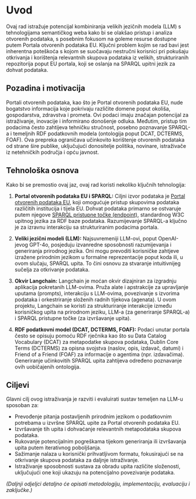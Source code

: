 # Uvod

Ovaj rad istražuje potencijal kombiniranja velikih jezičnih modela (LLM) s tehnologijama semantičkog weba kako bi se olakšao pristup i analiza otvorenih podataka, s posebnim fokusom na goleme resurse dostupne putem Portala otvorenih podataka EU. Ključni problem kojim se rad bavi jest inherentna poteškoća s kojom se suočavaju nestručni korisnici pri pokušaju otkrivanja i korištenja relevantnih skupova podataka iz velikih, strukturiranih repozitorija poput EU portala, koji se oslanja na SPARQL upitni jezik za dohvat podataka.

## Pozadina i motivacija

Portali otvorenih podataka, kao što je Portal otvorenih podataka EU, nude bogatstvo informacija koje pokrivaju različite domene poput okoliša, gospodarstva, zdravstva i prometa. Ovi podaci imaju značajan potencijal za istraživanje, inovacije i informirano donošenje odluka. Međutim, pristup tim podacima često zahtijeva tehničku stručnost, posebno poznavanje SPARQL-a i temeljnih RDF podatkovnih modela (ontologija poput DCAT, DCTERMS, FOAF). Ova prepreka ograničava učinkovito korištenje otvorenih podataka od strane šire publike, uključujući donositelje politika, novinare, istraživače iz netehničkih područja i opću javnost.

## Tehnološka osnova

Kako bi se premostio ovaj jaz, ovaj rad koristi nekoliko ključnih tehnologija:

1.  **Portal otvorenih podataka EU i SPARQL:** Ciljni izvor podataka je [Portal otvorenih podataka EU](https://data.europa.eu/hr), koji omogućuje pristup skupovima podataka različitih institucija i tijela EU. Dohvat podataka primarno se ostvaruje putem njegove [SPARQL pristupne točke (endpoint)](https://data.europa.eu/sparql), standardnog W3C upitnog jezika za RDF baze podataka. Razumijevanje SPARQL-a ključno je za izravnu interakciju sa strukturiranim podacima portala.

2.  **Veliki jezični modeli (LLM):** Najsuvremeniji LLM-ovi, poput OpenAI-jevog GPT-4o, posjeduju izvanredne sposobnosti razumijevanja i generiranja prirodnog jezika. Oni mogu prevoditi korisničke zahtjeve izražene prirodnim jezikom u formalne reprezentacije poput koda ili, u ovom slučaju, SPARQL upita. To čini osnovu za stvaranje intuitivnijeg sučelja za otkrivanje podataka.

3.  **Okvir Langchain:** Langchain je moćan okvir dizajniran za izgradnju aplikacija pokretanih LLM-ovima. Pruža alate i apstrakcije za upravljanje uputama (prompts), interakciju s LLM-ovima, povezivanje s izvorima podataka i orkestriranje složenih radnih tijekova (agenata). U ovom projektu, Langchain se koristi za strukturiranje interakcije između korisničkog upita na prirodnom jeziku, LLM-a (za generiranje SPARQL-a) i SPARQL pristupne točke (za izvršavanje upita).

4.  **RDF podatkovni model (DCAT, DCTERMS, FOAF):** Podaci unutar portala često se opisuju pomoću RDF rječnika kao što su Data Catalog Vocabulary (DCAT) za metapodatke skupova podataka, Dublin Core Terms (DCTERMS) za opisna svojstva (naslov, opis, izdavač, datumi) i Friend of a Friend (FOAF) za informacije o agentima (npr. izdavačima). Generiranje učinkovitih SPARQL upita zahtijeva određeno poznavanje ovih uobičajenih ontologija.

## Ciljevi

Glavni cilj ovog istraživanja je razviti i evaluirati sustav temeljen na LLM-u sposoban za:

*   Prevođenje pitanja postavljenih prirodnim jezikom o podatkovnim potrebama u izvršne SPARQL upite za Portal otvorenih podataka EU.
*   Izvršavanje tih upita i dohvaćanje relevantnih metapodataka skupova podataka.
*   Rukovanje potencijalnim pogreškama tijekom generiranja ili izvršavanja upita putem iterativnog poboljšanja.
*   Sažimanje nalaza u korisnički prihvatljivom formatu, fokusirajući se na otkrivanje skupova podataka za daljnje istraživanje.
*   Istraživanje sposobnosti sustava za obradu upita različite složenosti, uključujući one koji ukazuju na potencijalno povezivanje podataka.

*(Daljnji odjeljci detaljno će opisati metodologiju, implementaciju, evaluaciju i zaključke.)* 